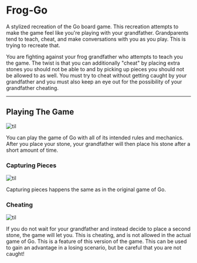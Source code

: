 # Frog-Go
A stylized recreation of the Go board game. This recreation attempts to make the game feel like you're playing with your grandfather. Grandparents tend to teach, cheat, and make conversations with you as you play. This is trying to recreate that.

You are fighting against your frog grandfather who attempts to teach you the game. The twist is that you can additionally "cheat" by placing extra stones you should not be able to and by picking up pieces you should not be allowed to as well. You must try to cheat without getting caught by your grandfather and you must also keep an eye out for the possibility of your grandfather cheating.

---
## Playing The Game
![til](./gifs/PlayingGo.gif)

You can play the game of Go with all of its intended rules and mechanics. After you place your stone, your grandfather will then place his stone after a short amount of time.

### Capturing Pieces
![til](./gifs/CapturingPieces.gif)

Capturing pieces happens the same as in the original game of Go.

### Cheating
![til](./gifs/Cheating.gif)

If you do not wait for your grandfather and instead decide to place a second stone, the game will let you. This is cheating, and is not allowed in the actual game of Go. This is a feature of this version of the game. This can be used to gain an advantage in a losing scenario, but be careful that you are not caught!
